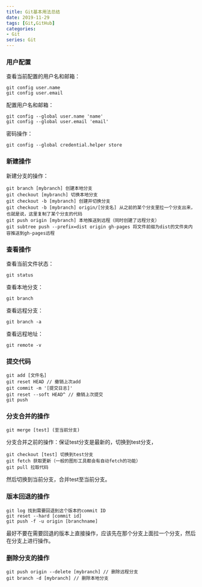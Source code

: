 ```yaml
---
title: Git基本用法总结
date: 2019-11-29
tags: [Git,GitHub]
categories: 
- Git
series: Git
---
```


### 用户配置

查看当前配置的用户名和邮箱：

```shell
git config user.name
git config user.email
```

配置用户名和邮箱：

```shell
git config --global user.name 'name'
git config --global user.email 'email'
```

密码操作：

```shell
git config --global credential.helper store 
```

### 新建操作

新建分支的操作：

```shell
git branch [mybranch] 创建本地分支
git checkout [mybranch] 切换本地分支
git checkout -b [mybranch] 创建并切换分支
git checkout -b [mybranch] origin/[分支名] 从之前的某个分支里拉一个分支出来，也就是说，这里复制了某个分支的代码
git push origin [mybranch] 本地推送到远程（同时创建了远程分支）
git subtree push --prefix=dist origin gh-pages 将文件前缀为dist的文件夹内容推送到gh-pages远程
```

### 查看操作

查看当前文件状态：

```shell
git status
```

查看本地分支：

```shell
git branch
```

查看远程分支：

```shell
git branch -a
```

查看远程地址： 

```shell
git remote -v
```

### 提交代码

```shell
git add [文件名]
git reset HEAD // 撤销上次add
git commit -m '[提交日志]'
git reset --soft HEAD^ // 撤销上次提交
git push
```

### 分支合并的操作

```shell
git merge [test] (至当前分支)
```

分支合并之前的操作：保证test分支是最新的，切换到test分支，

```shell
git checkout [test] 切换到test分支
git fetch 获取更新（一般的图形工具都会有自动fetch的功能）
git pull 拉取代码
```

然后切换到当前分支，合并test至当前分支。

### 版本回退的操作

```shell
git log 找到需要回退到这个版本的commit ID
git reset --hard [commit id]
git push -f -u origin [branchname]
```

最好不要在需要回退的版本上直接操作，应该先在那个分支上面拉一个分支，然后在分支上进行操作。

### 删除分支的操作

```shell
git push origin --delete [mybranch] // 删除远程分支
git branch -d [mybranch] // 删除本地分支 
```


